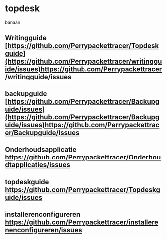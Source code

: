 # topdesk
banaan
## Writingguide [https://github.com/Perrypackettracer/Topdeskguide](https://github.com/Perrypackettracer/writingguide/issues)https://github.com/Perrypackettracer/writingguide/issues
## backupguide [https://github.com/Perrypackettracer/Backupguide/issues](https://github.com/Perrypackettracer/Backupguide/issues)https://github.com/Perrypackettracer/Backupguide/issues
## Onderhoudsapplicatie https://github.com/Perrypackettracer/Onderhoudtapplicaties/issues
## topdeskguide https://github.com/Perrypackettracer/Topdeskguide/issues
## installerenconfigureren https://github.com/Perrypackettracer/installerenenconfigureren/issues
